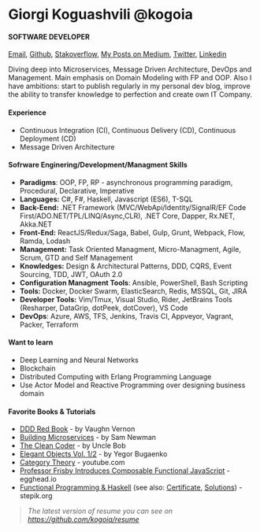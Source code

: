 # Giorgi Koguashvili @kogoia

#### SOFTWARE DEVELOPER

[Email](mailto:kogo27@gmail.com), [Github](https://github.com/kogoia), [Stakoverflow](https://stackoverflow.com/users/5200896/kogoia), [My Posts on Medium](https://medium.com/@kogoia), [Twitter](https://twitter.com/kogo1a), [Linkedin](https://www.linkedin.com/in/giorgi-koguashvili)

Diving deep into Microservices, Message Driven Architecture, DevOps and Management. Main emphasis on Domain Modeling with FP and OOP. Also I have ambitions: start to publish regularly in my personal dev blog, improve the ability to transfer knowledge to perfection and create own IT Company.

#### Experience

 - Continuous Integration (CI), Continuous Delivery (CD), Continuous Deployment (CD)
 - Message Driven Architecture 
 
#### Sofrware Enginering/Development/Managment Skills

 - **Paradigms**: OOP, FP, RP - asynchronous programming paradigm, Procedural, Declarative, Imperative
 - **Languages:** C#, F#, Haskell, Javascript (ES6), T-SQL
 - **Back-Eend:** .NET Framework (MVC/WebApi/Identity/SignalR/EF Code First/ADO.NET/TPL/LINQ/Async,CLR), .NET Core, Dapper, Rx.NET, Akka.NET
 - **Front-End:** ReactJS/Redux/Saga, Babel, Gulp, Grunt, Webpack, Flow, Ramda, Lodash
 - **Management:** Task Oriented Managment, Micro-Managment, Agile, Scrum, GTD and Self Management
 - **Knowledges:**  Design & Architectural Patterns, DDD, CQRS, Event Sourcing, TDD, JWT, OAuth 2.0
 - **Configuration Managment Tools**: Ansible, PowerShell, Bash Scripting
 - **Tools:** Docker, Docker Swarm, ElasticSearch, Redis, MSSQL, Git, JIRA
 - **Developer Tools:** Vim/Tmux, Visual Studio, Rider, JetBrains Tools (Resharper, DataGrip, dotPeek, dotCover), VS Code
 - **DevOps**: Azure, AWS, TFS, Jenkins, Travis CI, Appveyor, Vagrant, Packer, Terraform 

#### Want to learn

 - Deep Learning and Neural Networks
 - Blockchain
 - Distributed Computing with Erlang Programming Language 
 - Use Actor Model and Reactive Programming over designing business domain
 
#### Favorite Books & Tutorials

* [DDD Red Book](https://g.co/kgs/HcmgUd) - by Vaughn Vernon 
* [Building Microservices](https://g.co/kgs/EkbKx1) - by Sam Newman 
* [The Clean Coder](https://g.co/kgs/C8M5Fq) - by Uncle Bob
* [Elegant Objects Vol. 1/2](https://g.co/kgs/8oChQa) - by Yegor Bugaenko
* [Category Theory](https://www.youtube.com/watch?v=I8LbkfSSR58&list=PLbgaMIhjbmEnaH_LTkxLI7FMa2HsnawM_) - youtube.com
* [Professor Frisby Introduces Composable Functional JavaScript](https://egghead.io/courses/professor-frisby-introduces-composable-functional-javascript) - egghead.io
* [Functional Programming & Haskell](https://stepik.org/course/75/syllabus) (see also: [Certificate](https://stepik.org/certificate/6b271b1181c9aba4609fa53f15e0ebfcb6210087.pdf), [Solutions](https://github.com/kogoia/HaskellSamples)) - stepik.org 


> *The latest version of resume you can see on https://github.com/kogoia/resume*
